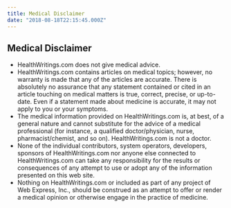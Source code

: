 ```yaml
---
title: Medical Disclaimer
date: "2018-08-18T22:15:45.000Z"
---
```


## Medical Disclaimer

* HealthWritings.com does not give medical advice.
* HealthWritings.com contains articles on medical topics; however, no warranty is made that any of the articles are accurate. There is absolutely no assurance that any statement contained or cited in an article touching on medical matters is true, correct, precise, or up-to-date. Even if a statement made about medicine is accurate, it may not apply to you or your symptoms.
* The medical information provided on HealthWritings.com is, at best, of a general nature and cannot substitute for the advice of a medical professional (for instance, a qualified doctor/physician, nurse, pharmacist/chemist, and so on). HealthWritings.com is not a doctor.
* None of the individual contributors, system operators, developers, sponsors of HealthWritings.com nor anyone else connected to HealthWritings.com can take any responsibility for the results or consequences of any attempt to use or adopt any of the information presented on this web site.
* Nothing on HealthWritings.com or included as part of any project of Web Express, Inc., should be construed as an attempt to offer or render a medical opinion or otherwise engage in the practice of medicine.